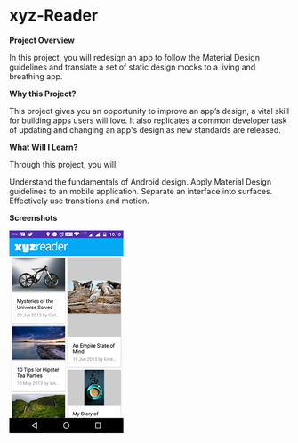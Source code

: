 # xyz-Reader

**Project Overview**

In this project, you will redesign an app to follow the Material Design guidelines and translate a set of static design mocks to a living and breathing app.

**Why this Project?**

This project gives you an opportunity to improve an app’s design, a vital skill for building apps users will love. It also replicates a common developer task of updating and changing an app's design as new standards are released.

**What Will I Learn?**

Through this project, you will:

Understand the fundamentals of Android design.
Apply Material Design guidelines to an mobile application.
Separate an interface into surfaces.
Effectively use transitions and motion.

**Screenshots**

![ALT]( https://github.com/rohan35/xyz-Reader/blob/master/Screenshot_20170421-101007_small.png )
